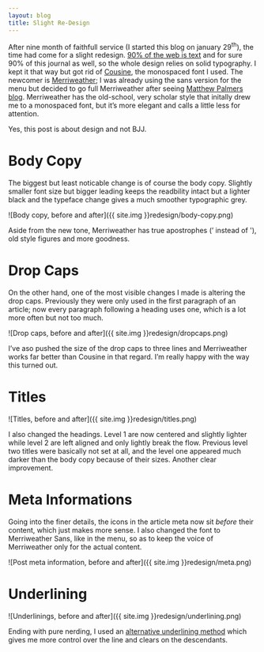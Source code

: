 ```yaml
---
layout: blog
title: Slight Re-Design
---
```

After nine month of faithfull service (I started this blog on january 29<sup>th</sup>), the time had come for a slight redesign. [90% of the web is text](http://ia.net/blog/the-web-is-all-about-typography-period/) and for sure 90% of this journal as well, so the whole design relies on solid typography. I kept it that way but got rid of [Cousine](https://www.google.com/fonts/specimen/Cousine), the monospaced font I used. The newcomer is [Merriweather](http://ebensorkin.wordpress.com/); I was already using the sans version for the menu but decided to go full Merriweather after seeing [Matthew Palmers blog](http://matthewpalmer.net/blog/). Merriweather has the old-school, very scholar style that initally drew me to a monospaced font, but it’s more elegant and calls a little less for attention.

Yes, this post is about design and not BJJ.

# Body Copy

The biggest but least noticable change is of course the body copy. Slightly smaller font size but bigger leading keeps the readbility intact but a lighter black and the typeface change gives a much smoother typographic grey.

![Body copy, before and after]({{ site.img }}redesign/body-copy.png)

Aside from the new tone, Merriweather has true apostrophes (’ instead of '), old style figures and more goodness.

# Drop Caps

On the other hand, one of the most visible changes I made is altering the drop caps. Previously they were only used in the first paragraph of an article; now every paragraph following a heading uses one, which is a lot more often but not too much.

![Drop caps, before and after]({{ site.img }}redesign/dropcaps.png)

I’ve aso pushed the size of the drop caps to three lines and Merriweather works far better than Cousine in that regard. I’m really happy with the way this turned out.

# Titles

![Titles, before and after]({{ site.img }}redesign/titles.png)

I also changed the headings. Level 1 are now centered and slightly lighter while level 2 are left aligned and only lightly break the flow. Previous level two titles were basically not set at all, and the level one appeared much darker than the body copy because of their sizes. Another clear improvement.

# Meta Informations

Going into the finer details, the icons in the article meta now sit *before* their content, which just makes more sense. I also changed the font to Merriweather Sans, like in the menu, so as to keep the voice of Merriweather only for the actual content.

![Post meta information, before and after]({{ site.img }}redesign/meta.png)

# Underlining

![Underlinings, before and after]({{ site.img }}redesign/underlining.png)

Ending with pure nerding, I used an [alternative underlining method]() which gives me more control over the line and clears on the descendants.